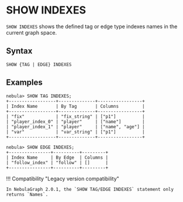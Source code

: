 # SHOW INDEXES

`SHOW INDEXES` shows the defined tag or edge type indexes names in the current graph space.

## Syntax

```ngql
SHOW {TAG | EDGE} INDEXES
```

## Examples

```ngql
nebula> SHOW TAG INDEXES;
+------------------+--------------+-----------------+
| Index Name       | By Tag       | Columns         |
+------------------+--------------+-----------------+
| "fix"            | "fix_string" | ["p1"]          |
| "player_index_0" | "player"     | ["name"]        |
| "player_index_1" | "player"     | ["name", "age"] |
| "var"            | "var_string" | ["p1"]          |
+------------------+--------------+-----------------+

nebula> SHOW EDGE INDEXES;
+----------------+----------+---------+
| Index Name     | By Edge  | Columns |
| "follow_index" | "follow" | []      |
+----------------+----------+---------+
```

!!! Compatibility "Legacy version compatibility"

    In NebulaGraph 2.0.1, the `SHOW TAG/EDGE INDEXES` statement only returns `Names`.

